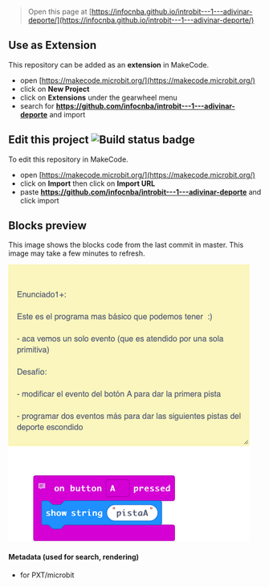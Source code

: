 
> Open this page at [https://infocnba.github.io/introbit---1---adivinar-deporte/](https://infocnba.github.io/introbit---1---adivinar-deporte/)

## Use as Extension

This repository can be added as an **extension** in MakeCode.

* open [https://makecode.microbit.org/](https://makecode.microbit.org/)
* click on **New Project**
* click on **Extensions** under the gearwheel menu
* search for **https://github.com/infocnba/introbit---1---adivinar-deporte** and import

## Edit this project ![Build status badge](https://github.com/infocnba/introbit---1---adivinar-deporte/workflows/MakeCode/badge.svg)

To edit this repository in MakeCode.

* open [https://makecode.microbit.org/](https://makecode.microbit.org/)
* click on **Import** then click on **Import URL**
* paste **https://github.com/infocnba/introbit---1---adivinar-deporte** and click import

## Blocks preview

This image shows the blocks code from the last commit in master.
This image may take a few minutes to refresh.

![A rendered view of the blocks](https://github.com/infocnba/introbit---1---adivinar-deporte/raw/master/.github/makecode/blocks.png)

#### Metadata (used for search, rendering)

* for PXT/microbit
<script src="https://makecode.com/gh-pages-embed.js"></script><script>makeCodeRender("{{ site.makecode.home_url }}", "{{ site.github.owner_name }}/{{ site.github.repository_name }}");</script>
